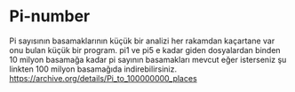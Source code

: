 # Pi-number

Pi sayısının basamaklarının küçük bir analizi her rakamdan kaçartane var onu bulan küçük bir program. pi1 ve pi5 e kadar giden dosyalardan binden 10 milyon basamağa kadar pi sayının basamakları mevcut eğer isterseniz şu linkten 100 milyon basamağıda indirebilirsiniz.
<a href> https://archive.org/details/Pi_to_100000000_places </a>
